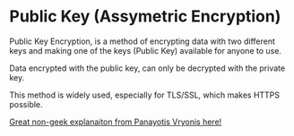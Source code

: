 # Public Key (Assymetric Encryption)

Public Key Encryption, is a method of encrypting data with two different keys and making one of the keys (Public Key) available for anyone to use.

Data encrypted with the public key, can only be decrypted with the private key.

This method is widely used, especially for TLS/SSL, which makes HTTPS possible.

[Great non-geek explanaiton from Panayotis Vryonis here!](https://medium.com/@vrypan/explaining-public-key-cryptography-to-non-geeks-f0994b3c2d5)